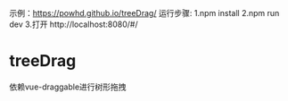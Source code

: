 示例：https://powhd.github.io/treeDrag/
运行步骤: 
1.npm install
2.npm run dev
3.打开  http://localhost:8080/#/ 

# treeDrag
依赖vue-draggable进行树形拖拽
